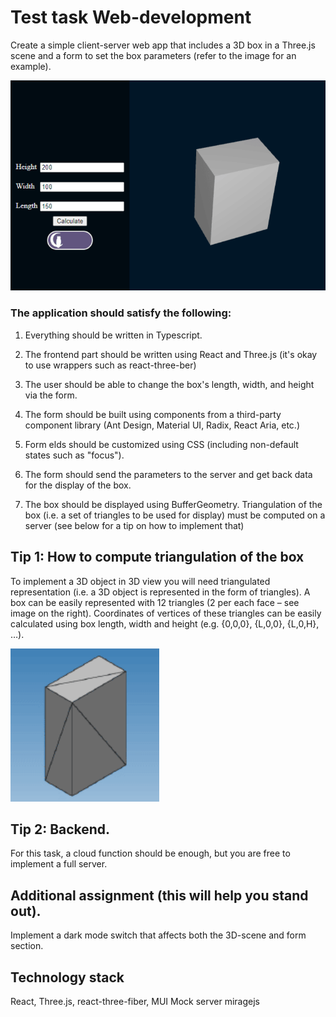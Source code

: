 # Test task Web-development

Create a simple client-server web app that includes a 3D box in a Three.js scene and a
form to set the box parameters (refer to the image for an example).

![preview](/assets/images/preview.png)

### The application should satisfy the following:

1. Everything should be written in Typescript.

2. The frontend part should be written using React and Three.js (it's okay to use wrappers such as react-three-ber)

3. The user should be able to change the box's length, width, and height via the form.

4. The form should be built using components from a third-party component library (Ant Design, Material UI, Radix, React Aria, etc.)

5. Form elds should be customized using CSS (including non-default states such as "focus").

6. The form should send the parameters to the server and get back data for the display of the box.

7. The box should be displayed using BufferGeometry. Triangulation of the box (i.e. a set of triangles to be used for display) must be computed on a server (see below for a tip on how to implement that)

## Tip 1: How to compute triangulation of the box

To implement a 3D object in 3D view you will need triangulated representation (i.e. a 3D object is represented in the form of triangles). A box can be easily represented with 12 triangles (2 per each face – see image on the right). Coordinates of vertices of these triangles can be easily calculated using box length, width and height (e.g. {0,0,0}, {L,0,0}, {L,0,H}, …).

![shape](/assets/images/shape.png)

## Tip 2: Backend.

For this task, a cloud function should be enough, but you are free to implement a full
server.

## Additional assignment (this will help you stand out).

Implement a dark mode switch that affects both the 3D-scene and form section.

## Technology stack

React, Three.js, react-three-fiber, MUI
Mock server miragejs
